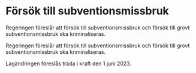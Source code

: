 # Försök till subventionsmissbruk

Regeringen föreslår att försök till sub­ventions­miss­bruk och försök till grovt sub­ventions­miss­bruk ska kriminali­seras.

Regeringen föreslår att försök till sub­ventions­miss­bruk och försök till grovt sub­ventions­miss­bruk ska kriminali­seras.

Lag­ändringen föreslås träda i kraft den 1 juni 2023.
